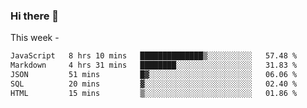 ### Hi there 👋

This week - 
<!--START_SECTION:waka-->

```txt
JavaScript   8 hrs 10 mins   ██████████████▒░░░░░░░░░░   57.48 %
Markdown     4 hrs 31 mins   ████████░░░░░░░░░░░░░░░░░   31.83 %
JSON         51 mins         █▓░░░░░░░░░░░░░░░░░░░░░░░   06.06 %
SQL          20 mins         ▓░░░░░░░░░░░░░░░░░░░░░░░░   02.40 %
HTML         15 mins         ▒░░░░░░░░░░░░░░░░░░░░░░░░   01.86 %
```

<!--END_SECTION:waka-->
<!--
**Boombag0607/Boombag0607** is a ✨ _special_ ✨ repository because its `README.md` (this file) appears on your GitHub profile.

Here are some ideas to get you started:

- 🔭 I’m currently working on ...
- 🌱 I’m currently learning ...
- 👯 I’m looking to collaborate on ...
- 🤔 I’m looking for help with ...
- 💬 Ask me about ...
- 📫 How to reach me: ...
- 😄 Pronouns: ...
- ⚡ Fun fact: ...
-->
